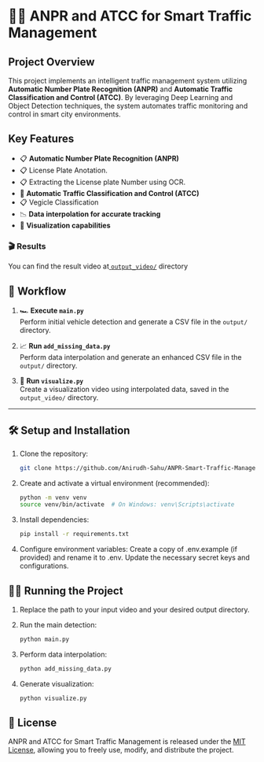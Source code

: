 # 🚗✨ ANPR and ATCC for Smart Traffic Management

## Project Overview
This project implements an intelligent traffic management system utilizing **Automatic Number Plate Recognition (ANPR)** and **Automatic Traffic Classification and Control (ATCC)**. By leveraging Deep Learning and Object Detection techniques, the system automates traffic monitoring and control in smart city environments.

## Key Features
- 📋 **Automatic Number Plate Recognition (ANPR)**
- 📋 License Plate Anotation.
- 📋 Extracting the License plate Number using OCR.
- 🚥 **Automatic Traffic Classification and Control (ATCC)**
- 📋 Vegicle Classification
- 📉 **Data interpolation for accurate tracking**
- 🎥 **Visualization capabilities**

### 🎬 Results
You can find the result video at[ `output_video/`](https://drive.google.com/file/d/1dEWGtGKjMudu8i_92PSk77f8xd9mAaf8/view?usp=drive_link) directory

## 🚀 Workflow
1. 🏎️ **Execute `main.py`**  
   Perform initial vehicle detection and generate a CSV file in the `output/` directory.

2. 📈 **Run `add_missing_data.py`**  
   Perform data interpolation and generate an enhanced CSV file in the `output/` directory.

3. 🎥 **Run `visualize.py`**  
   Create a visualization video using interpolated data, saved in the `output_video/` directory.

---

## 🛠️ Setup and Installation
1. Clone the repository:
   ```bash
   git clone https://github.com/Anirudh-Sahu/ANPR-Smart-Traffic-Management-System..git
   ```
2. Create and activate a virtual environment (recommended):
   ```bash
   python -m venv venv
   source venv/bin/activate  # On Windows: venv\Scripts\activate
   ```
3. Install dependencies:
   ```bash
   pip install -r requirements.txt
   ```
4. Configure environment variables:
Create a copy of .env.example (if provided) and rename it to .env.
Update the necessary secret keys and configurations.

## 🏃‍♂️ Running the Project
1. Replace the path to your input video and your desired output directory.

2. Run the main detection:
   ```bash 
   python main.py
   ```
3. Perform data interpolation:
   ```bash
   python add_missing_data.py
   ```
4. Generate visualization:
   ```bash
   python visualize.py
   ```
## 📄 License
ANPR and ATCC for Smart Traffic Management is released under the [MIT License](https://github.com/Anirudh-Sahu/ANPR-Smart-Traffic-Management-System./blob/main/LICENSE), allowing you to freely use, modify, and distribute the project.   
   

